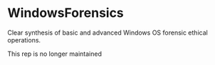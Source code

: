# WindowsForensics
Clear synthesis of basic and advanced Windows OS forensic ethical operations.

This rep is no longer maintained
